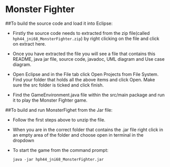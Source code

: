 # Monster Fighter

##To build the source code and load it into Eclipse:


 - Firstly the source code needs to extracted from the zip file(called `hph44_jni68_MonsterFighter.zip`) 
 	by right clicking on the file and click on extract here.
 
 - Once you have extracted the file you will see a file that contains this README, java jar file, 
 	source code, javadoc, UML diagram and Use case diagram.
 
 - Open Eclipse and in the File tab click Open Projects from File System. Find your folder that 
 	holds all the above items and click Open. Make sure the src folder is ticked and click finish.
 
 - Find the GameEnvironment.java file within the src/main package and run it to play the Monster Fighter game.
 
 ##To build and run MonsterFighet from the Jar file:

 - Follow the first steps above to unzip the file.
 
 - When you are in the correct folder that contains the .jar file
 	right click in an empty area of the folder and choose open in terminal in the dropdown
 
 - To start the game from the command prompt:
 		
 	`java -jar hph44_jni68_MonsterFighter.jar`
